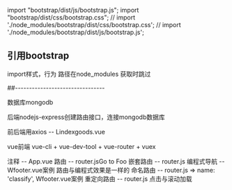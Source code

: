 import "bootstrap/dist/js/bootstrap.js";
import "bootstrap/dist/css/bootstrap.css";
// import './node_modules/bootstrap/dist/css/bootstrap.css';
// import './node_modules/bootstrap/dist/js/bootstrap.js';
## 引用bootstrap
import样式，行为
路径在node_modules
获取时跳过





##--------------------------------

数据库mongodb

后端nodejs-express创建路由接口，连接mongodb数据库

前后端用axios --  Lindexgoods.vue

vue前端  vue-cli + vue-dev-tool + vue-router + vuex 

注释        --       App.vue
路由        --       router.js<router-link to="/foo">Go to Foo</router-link>
嵌套路由     --      router.js
编程式导航   --      Wfooter.vue案例             路由与编程式效果是一样的
命名路由     --      router.js =>  name: 'classify',   Wfooter.vue案例
重定向路由    --     router.js
点击与滚动加载